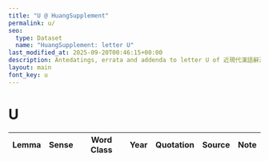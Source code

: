 ```yaml
---
title: "U @ HuangSupplement"
permalink: u/
seo:
  type: Dataset
  name: "HuangSupplement: letter U"
last_modified_at: 2025-09-20T00:46:15+00:00
description: Antedatings, errata and addenda to letter U of 近現代漢語辭源
layout: main
font_key: u
---
```

# U

<!-- Anything not in the table must be before this comment. -->

Lemma|Sense|Word Class|Year|Quotation|Source|Note|
---|---|---|---|---|---|---|
